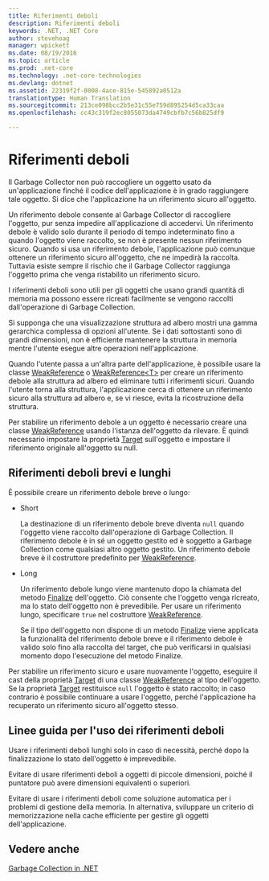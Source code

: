 ```yaml
---
title: Riferimenti deboli
description: Riferimenti deboli
keywords: .NET, .NET Core
author: stevehoag
manager: wpickett
ms.date: 08/19/2016
ms.topic: article
ms.prod: .net-core
ms.technology: .net-core-technologies
ms.devlang: dotnet
ms.assetid: 22319f2f-0008-4ace-815e-545892a0512a
translationtype: Human Translation
ms.sourcegitcommit: 213ce098bcc2b5e31c55e759d895254d5ca33caa
ms.openlocfilehash: cc43c319f2ec8055073da4749cbfb7c56b825df9

---
```


# <a name="weak-references"></a>Riferimenti deboli

Il Garbage Collector non può raccogliere un oggetto usato da un'applicazione finché il codice dell'applicazione è in grado raggiungere tale oggetto. Si dice che l'applicazione ha un riferimento sicuro all'oggetto. 

Un riferimento debole consente al Garbage Collector di raccogliere l'oggetto, pur senza impedire all'applicazione di accedervi. Un riferimento debole è valido solo durante il periodo di tempo indeterminato fino a quando l'oggetto viene raccolto, se non è presente nessun riferimento sicuro. Quando si usa un riferimento debole, l'applicazione può comunque ottenere un riferimento sicuro all'oggetto, che ne impedirà la raccolta. Tuttavia esiste sempre il rischio che il Garbage Collector raggiunga l'oggetto prima che venga ristabilito un riferimento sicuro.

I riferimenti deboli sono utili per gli oggetti che usano grandi quantità di memoria ma possono essere ricreati facilmente se vengono raccolti dall'operazione di Garbage Collection. 

Si supponga che una visualizzazione struttura ad albero mostri una gamma gerarchica complessa di opzioni all'utente. Se i dati sottostanti sono di grandi dimensioni, non è efficiente mantenere la struttura in memoria mentre l'utente esegue altre operazioni nell'applicazione. 

Quando l'utente passa a un'altra parte dell'applicazione, è possibile usare la classe [WeakReference](xref:System.WeakReference) o [WeakReference&lt;T&gt;](xref:System.WeakReference%601) per creare un riferimento debole alla struttura ad albero ed eliminare tutti i riferimenti sicuri. Quando l'utente torna alla struttura, l'applicazione cerca di ottenere un riferimento sicuro alla struttura ad albero e, se vi riesce, evita la ricostruzione della struttura.

Per stabilire un riferimento debole a un oggetto è necessario creare una classe [WeakReference](xref:System.WeakReference) usando l'istanza dell'oggetto da rilevare. È quindi necessario impostare la proprietà [Target](xref:System.WeakReference.Target) sull'oggetto e impostare il riferimento originale all'oggetto su null. 

## <a name="short-and-long-weak-references"></a>Riferimenti deboli brevi e lunghi

È possibile creare un riferimento debole breve o lungo: 

* Short

  La destinazione di un riferimento debole breve diventa `null` quando l'oggetto viene raccolto dall'operazione di Garbage Collection. Il riferimento debole è in sé un oggetto gestito ed è soggetto a Garbage Collection come qualsiasi altro oggetto gestito. Un riferimento debole breve è il costruttore predefinito per [WeakReference](xref:System.WeakReference). 

* Long

  Un riferimento debole lungo viene mantenuto dopo la chiamata del metodo [Finalize](xref:System.Object.Finalize) dell'oggetto. Ciò consente che l'oggetto venga ricreato, ma lo stato dell'oggetto non è prevedibile. Per usare un riferimento lungo, specificare `true` nel costruttore [WeakReference](xref:System.WeakReference). 

  Se il tipo dell'oggetto non dispone di un metodo [Finalize](xref:System.Object.Finalize) viene applicata la funzionalità del riferimento debole breve e il riferimento debole è valido solo fino alla raccolta del target, che può verificarsi in qualsiasi momento dopo l'esecuzione del metodo Finalize.

Per stabilire un riferimento sicuro e usare nuovamente l'oggetto, eseguire il cast della proprietà [Target](xref:System.WeakReference.Target) di una classe [WeakReference](xref:System.WeakReference) al tipo dell'oggetto. Se la proprietà [Target](xref:System.WeakReference.Target) restituisce `null` l'oggetto è stato raccolto; in caso contrario è possibile continuare a usare l'oggetto, perché l'applicazione ha recuperato un riferimento sicuro all'oggetto stesso.

## <a name="guidelines-for-using-weak-references"></a>Linee guida per l'uso dei riferimenti deboli

Usare i riferimenti deboli lunghi solo in caso di necessità, perché dopo la finalizzazione lo stato dell'oggetto è imprevedibile. 

Evitare di usare riferimenti deboli a oggetti di piccole dimensioni, poiché il puntatore può avere dimensioni equivalenti o superiori. 

Evitare di usare i riferimenti deboli come soluzione automatica per i problemi di gestione della memoria. In alternativa, sviluppare un criterio di memorizzazione nella cache efficiente per gestire gli oggetti dell'applicazione. 

## <a name="see-also"></a>Vedere anche

[Garbage Collection in .NET](index.md)



<!--HONumber=Nov16_HO1-->


